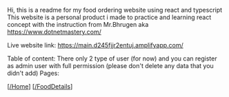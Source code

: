 Hi, this is a readme for my food ordering website using react and typescript
This website is a personal product i made to practice and learning react concept with the instruction from Mr.Bhrugen aka https://www.dotnetmastery.com/

Live website link: https://main.d245fjjr2entuj.amplifyapp.com/

Table of content:
There only 2 type of user (for now) and you can register as admin user with full permission (please don't delete any data that you didn't add)
Pages:


[[/Home](https://main.d245fjjr2entuj.amplifyapp.com/)]
[[/FoodDetails](https://main.d245fjjr2entuj.amplifyapp.com/MenuItemDetails/2)]


